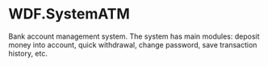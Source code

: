 # WDF.SystemATM
Bank account management system.
The system has main modules: deposit money into account, quick withdrawal, change password, save transaction history, etc.
